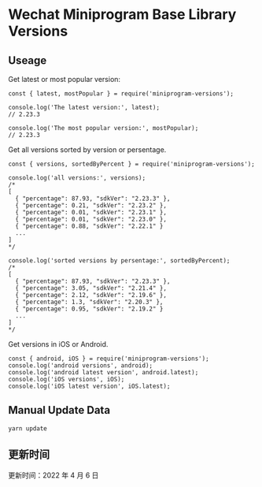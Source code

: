 
# Wechat Miniprogram Base Library Versions

## Useage

Get latest or most popular version:

```;
const { latest, mostPopular } = require('miniprogram-versions');

console.log('The latest version:', latest);
// 2.23.3

console.log('The most popular version:', mostPopular);
// 2.23.3

```

Get all versions sorted by version or persentage.

```
const { versions, sortedByPercent } = require('miniprogram-versions');

console.log('all versions:', versions);
/*
[
  { "percentage": 87.93, "sdkVer": "2.23.3" },
  { "percentage": 0.21, "sdkVer": "2.23.2" },
  { "percentage": 0.01, "sdkVer": "2.23.1" },
  { "percentage": 0.01, "sdkVer": "2.23.0" },
  { "percentage": 0.88, "sdkVer": "2.22.1" }
  ...
]
*/

console.log('sorted versions by persentage:', sortedByPercent);
/*
[
  { "percentage": 87.93, "sdkVer": "2.23.3" },
  { "percentage": 3.05, "sdkVer": "2.21.4" },
  { "percentage": 2.12, "sdkVer": "2.19.6" },
  { "percentage": 1.3, "sdkVer": "2.20.3" },
  { "percentage": 0.95, "sdkVer": "2.19.2" }
  ...
]
*/
```

Get versions in iOS or Android.

```
const { android, iOS } = require('miniprogram-versions');
console.log('android versions', android);
console.log('android latest version', android.latest);
console.log('iOS versions', iOS);
console.log('iOS latest version', iOS.latest);
```

## Manual Update Data

```
yarn update
```

## 更新时间

更新时间：2022 年 4 月 6 日
